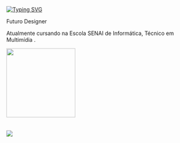 <a href="https://git.io/typing-svg"><img src="https://readme-typing-svg.demolab.com?font=clash+display&size=25&duration=3000&pause=1000&color=FFFAF0&random=false&width=435&lines=Ol%C3%A1+%2C+me+chamo+Andr%C3%A9+!;Seja+Bem-vindo+ao+meu+perfil+." alt="Typing SVG" /></a>

<div>
<p>Futuro Designer</p> 

<p>Atualmente cursando na Escola SENAI de Informática, Técnico em Multimídia .</p>
</div>

<div>
  <a href="https://github.com/andrevinis">
  <img height="180em" src="https://github-readme-stats.vercel.app/api/top-langs/?username=andrevinis&layout=compact&langs_count=7&theme=dark"/>
</div>

<br>

<div style="display: inline_block"><br>
  <img src="https://cdn.jsdelivr.net/gh/devicons/devicon@latest/icons/photoshop/photoshop-original.svg" />
          
</div>
